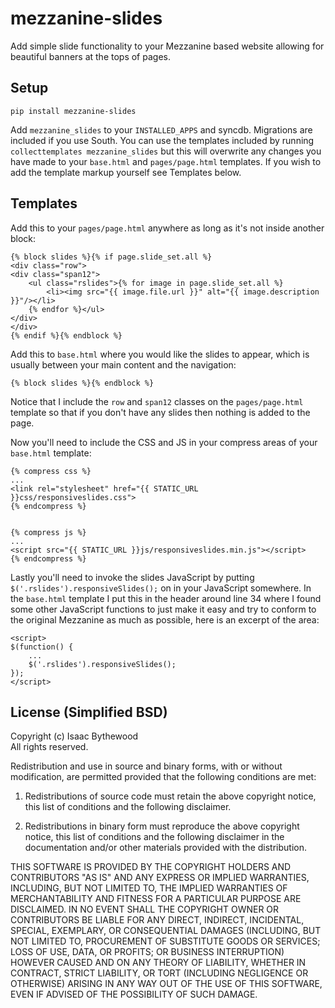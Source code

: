 # mezzanine-slides

Add simple slide functionality to your Mezzanine based website allowing for
beautiful banners at the tops of pages.


## Setup

    pip install mezzanine-slides

Add `mezzanine_slides` to your `INSTALLED_APPS` and syncdb. Migrations are
included if you use South. You can use the templates included by running
`collecttemplates mezzanine_slides` but this will overwrite any changes you have
made to your `base.html` and `pages/page.html` templates. If you wish to add the
template markup yourself see Templates below.


## Templates

Add this to your `pages/page.html` anywhere as long as it's not inside another
block:

    {% block slides %}{% if page.slide_set.all %}
    <div class="row">
    <div class="span12">
        <ul class="rslides">{% for image in page.slide_set.all %}
            <li><img src="{{ image.file.url }}" alt="{{ image.description }}"/></li>
        {% endfor %}</ul>
    </div>
    </div>
    {% endif %}{% endblock %}

Add this to `base.html` where you would like the slides to appear, which is
usually between your main content and the navigation:

    {% block slides %}{% endblock %}

Notice that I include the `row` and `span12` classes on the `pages/page.html`
template so that if you don't have any slides then nothing is added to the page.

Now you'll need to include the CSS and JS in your compress areas of your
`base.html` template:

    {% compress css %}
    ...
    <link rel="stylesheet" href="{{ STATIC_URL }}css/responsiveslides.css">
    {% endcompress %}

    
    {% compress js %}
    ...
    <script src="{{ STATIC_URL }}js/responsiveslides.min.js"></script>
    {% endcompress %}

Lastly you'll need to invoke the slides JavaScript by putting
`$('.rslides').responsiveSlides();` on in your JavaScript somewhere. In the
`base.html` template I put this in the header around line 34 where I found some
other JavaScript functions to just make it easy and try to conform to the
original Mezzanine as much as possible, here is an excerpt of the area:

    <script>
    $(function() {
        ...
        $('.rslides').responsiveSlides();
    });
    </script>

## License (Simplified BSD)

Copyright (c) Isaac Bythewood  
All rights reserved.

Redistribution and use in source and binary forms, with or without
modification, are permitted provided that the following conditions are met:

1. Redistributions of source code must retain the above copyright notice,
   this list of conditions and the following disclaimer.

2. Redistributions in binary form must reproduce the above copyright notice,
   this list of conditions and the following disclaimer in the documentation
   and/or other materials provided with the distribution.

THIS SOFTWARE IS PROVIDED BY THE COPYRIGHT HOLDERS AND CONTRIBUTORS "AS IS" AND
ANY EXPRESS OR IMPLIED WARRANTIES, INCLUDING, BUT NOT LIMITED TO, THE IMPLIED
WARRANTIES OF MERCHANTABILITY AND FITNESS FOR A PARTICULAR PURPOSE ARE
DISCLAIMED. IN NO EVENT SHALL THE COPYRIGHT OWNER OR CONTRIBUTORS BE LIABLE FOR
ANY DIRECT, INDIRECT, INCIDENTAL, SPECIAL, EXEMPLARY, OR CONSEQUENTIAL DAMAGES
(INCLUDING, BUT NOT LIMITED TO, PROCUREMENT OF SUBSTITUTE GOODS OR SERVICES;
LOSS OF USE, DATA, OR PROFITS; OR BUSINESS INTERRUPTION) HOWEVER CAUSED AND
ON ANY THEORY OF LIABILITY, WHETHER IN CONTRACT, STRICT LIABILITY, OR TORT
(INCLUDING NEGLIGENCE OR OTHERWISE) ARISING IN ANY WAY OUT OF THE USE OF THIS
SOFTWARE, EVEN IF ADVISED OF THE POSSIBILITY OF SUCH DAMAGE.
